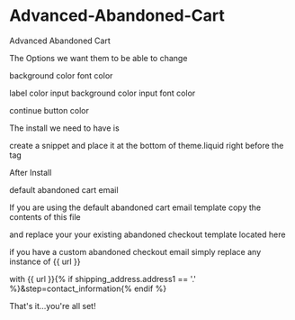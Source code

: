 # Advanced-Abandoned-Cart
Advanced Abandoned Cart


The Options we want them to be able to change

background color
font color

label color
input background color
input font color

continue button color



The install we need to have is

create a snippet and place it at the bottom of theme.liquid right before the </body> tag

After Install

default abandoned cart email

If you are using the default abandoned cart email template
copy the contents of this file 

and replace your your existing abandoned checkout template located here

if you have a custom abandoned checkout email simply replace any instance of
{{ url }}  

with 
{{ url }}{% if shipping_address.address1 == '.' %}&step=contact_information{% endif %}

That's it...you're all set!

